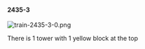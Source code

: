 #### 2435-3
![train-2435-3-0.png](https://github.com/lil-lab/nlvr/raw/master/nlvr/train/images/56/train-2435-3-0.png "train-2435-3-0.png")

There is 1 tower with 1 yellow block at the top